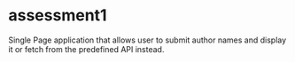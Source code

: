 # assessment1

Single Page application that allows user to submit author names and display it or fetch from the predefined API instead.
